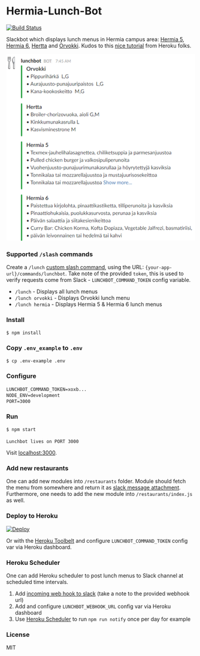 # Hermia-Lunch-Bot

[![Build Status](https://travis-ci.org/jlampain/hermia-lunch-bot.svg?branch=master)](https://travis-ci.org/jlampain/hermia-lunch-bot)

Slackbot which displays lunch menus in Hermia campus area: [Hermia 5](http://www.sodexo.fi/hermia5), [Hermia 6](http://www.sodexo.fi/hermia6), [Hertta](http://www.linkosuo.fi/kahvilat/ravintola-hertta.html) and [Orvokki](http://www.linkosuo.fi/kahvilat/ravintola-orvokki.html). Kudos to this [nice tutorial](https://blog.heroku.com/archives/2016/3/9/how-to-deploy-your-slack-bots-to-heroku) from Heroku folks.

![Hermia-Lunch-Bot](https://raw.githubusercontent.com/jlampain/hermia-lunch-bot/master/sample/lunchbot.png "Hermia-Lunch-Bot")

### Supported `/slash` commands

Create a `/lunch` [custom slash command](https://api.slack.com/slash-commands), using the URL: `{your-app-url}/commands/lunchbot`. Take note of the provided `token`, this is used to verify requests come from Slack - `LUNCHBOT_COMMAND_TOKEN` config variable.

- `/lunch` - Displays all lunch menus
- `/lunch orvokki` - Displays Orvokki lunch menu
- `/lunch hermia` - Displays Hermia 5 & Hermia 6 lunch menus

### Install

```shell
$ npm install
```

### Copy `.env_example` to `.env`

```shell
$ cp .env-example .env
```

### Configure

```shell
LUNCHBOT_COMMAND_TOKEN=xoxb...
NODE_ENV=development
PORT=3000
```
### Run

```shell
$ npm start

Lunchbot lives on PORT 3000
```

Visit [localhost:3000](http://localhost:3000).

### Add new restaurants

One can add new modules into `/restaurants` folder. Module should fetch the menu from somewhere and return it as [slack message attachment](https://api.slack.com/docs/attachments). Furthermore, one needs to add the new module into `/restaurants/index.js` as well.

### Deploy to Heroku

[![Deploy](https://www.herokucdn.com/deploy/button.svg)](https://heroku.com/deploy)

Or with the [Heroku Toolbelt](https://toolbelt.heroku.com) and configure `LUNCHBOT_COMMAND_TOKEN` config var via Heroku dashboard.

### Heroku Scheduler

One can add Heroku scheduler to post lunch menus to Slack channel at scheduled time intervals. 

1. Add [incoming web hook to slack](https://my.slack.com/services/new/incoming-webhook/) (take a note to the provided webhook url)
2. Add and configure `LUNCHBOT_WEBHOOK_URL` config var via Heroku dashboard
3. Use [Heroku Scheduler](https://devcenter.heroku.com/articles/scheduler) to run `npm run notify` once per day for example

### License

MIT